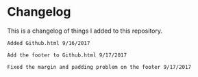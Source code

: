 # Changelog
This is a changelog of things I added to this repository.

	Added Github.html 9/16/2017

	Add the footer to Github.html 9/17/2017

	Fixed the margin and padding problem on the footer 9/17/2017
